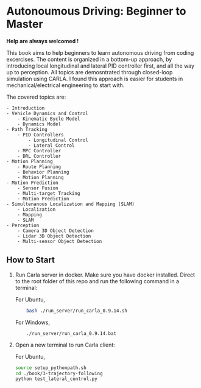 # Autonoumous Driving: Beginner to Master

**Help are always welcomed !**

This book aims to help beginners to learn autonomous driving from coding excercises. 
The content is organized in a bottom-up approach, by introducing local longitudinal and lateral PID controller first, and all the way up to perception.
All topics are demosntrated through closed-loop simulation using CARLA.
I found this approach is easier for students in mechanical/electrical engineering to start with.

The covered topics are:

```text
- Introduction
- Vehicle Dynamics and Control
    - Kinematic Bycle Model
    - Dynamics Model
- Path Tracking 
    - PID Controllers
        - Longitudinal Control 
        - Lateral Control
    - MPC Controller
    - DRL Controller
- Motion Planning
    - Route Planning
    - Behavior Planning
    - Motion Planning
- Motion Prediction
    - Sensor Fusion
    - Multi-target Tracking
    - Motion Prediction
- Simultenanous Localization and Mapping (SLAM)
    - Localization
    - Mapping
    - SLAM
- Perception
    - Camera 3D Object Detection
    - Lidar 3D Object Detection
    - Multi-sensor Object Detection
```


## How to Start

1. Run Carla server in docker. Make sure you have docker installed. Direct to the root folder of this repo and run the following command in a terminal:

    For Ubuntu,

    ```bash
        bash ./run_server/run_carla_0.9.14.sh
    ```

    For Windows,

    ```shell
        ./run_server/run_carla_0.9.14.bat
    ```

2. Open a new terminal to run Carla client:

    For Ubuntu,

    ```bash
    source setup_pythonpath.sh 
    cd ./book/3-trajectory-following
    python test_lateral_control.py
    ```

